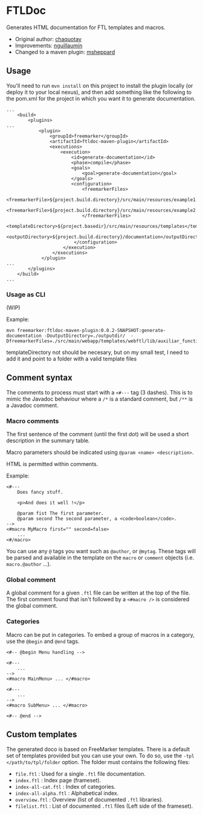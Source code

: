 # FTLDoc

Generates HTML documentation for FTL templates and macros.

* Original author: [chaquotay](https://github.com/chaquotay/ftldoc)
* Improvements: [nguillaumin](https://github.com/nguillaumin/ftldoc)
* Changed to a maven plugin: [msheppard](https://github.com/msheppard/ftldoc)

## Usage

You'll need to run `mvn install` on this project to install the plugin locally (or deploy it to your local nexus), and then add something like the following to the pom.xml for the project in which you want it to generate documentation.

```
...
    <build>
        <plugins>
...
            <plugin>
                <groupId>freemarker</groupId>
                <artifactId>ftldoc-maven-plugin</artifactId>
                <executions>
                    <execution>
                        <id>generate-documentation</id>
                        <phase>compile</phase>
                        <goals>
                            <goal>generate-documentation</goal>
                        </goals>
                        <configuration>
                            <freemarkerFiles>
                                <freemarkerFile>${project.build.directory}/src/main/resources/example1.ftl</freemarkerFile>
                                <freemarkerFile>${project.build.directory}/src/main/resources/example2.ftl</freemarkerFile>
                            </freemarkerFiles>
                            <templateDirectory>${project.basedir}/src/main/resources/templates</templateDirectory>
                            <outputDirectory>${project.build.directory}/documentation</outputDirectory>
                         </configuration>
                     </execution>
                 </executions>
             </plugin>
...
        </plugins>
    </build>
...

```

### Usage as CLI

(WIP)

Example:
```
mvn freemarker:ftldoc-maven-plugin:0.0.2-SNAPSHOT:generate-documentation -DoutputDirectory=./outputdir/  -DfreemarkerFiles=./src/main/webapp/templates/webftl/lib/auxiliar_functions.ftl
```

templateDirectory not should be necesary, but on my small test, I need to add it and point to a folder with a valid template files


## Comment syntax

The comments to process must start with a `<#---` tag (3 dashes). This is to mimic the Javadoc behaviour where a `/*` is a standard comment, but `/**` is a Javadoc comment.

### Macro comments

The first sentence of the comment (until the first dot) will be used a short description in the summary table.

Macro parameters should be indicated using `@param <name> <description>`.

HTML is permitted within comments.

Example:

```
<#---
	Does fancy stuff.
	
	<p>And does it well !</p>
	
	@param fist The first parameter.
	@param second The second parameter, a <code>boolean</code>.
-->
<#macro MyMacro first="" second=false>
    ...
<#/macro>
```

You can use any `@` tags you want such as `@author`, or `@mytag`. These tags will be parsed and available in the template on the `macro` or `comment` objects (i.e. `macro.@author` ...).

### Global comment

A global comment for a given `.ftl` file can be written at the top of the file. The first comment found that isn't followed by a `<#macro />` is considered the global comment.

### Categories

Macro can be put in categories. To embed a group of macros in a category, use the `@begin` and `@end` tags.

```
<#-- @begin Menu handling -->

<#---
    ...
-->
<#macro MainMenu> ... </#macro>

<#---
    ...
-->
<#macro SubMenu> ... </#macro>

<#-- @end -->
```

## Custom templates

The generated doco is based on FreeMarker templates. There is a default set of templates provided but you can use your own.
To do so, use the `-tpl </path/to/tpl/folder` option. The folder must contains the following files:

* `file.ftl` : Used for a single `.ftl` file documentation.
* `index.ftl` : Index page (frameset).
* `index-all-cat.ftl` : Index of categories.
* `index-all-alpha.ftl` : Alphabetical index.
* `overview.ftl` : Overview (list of documented `.ftl` libraries).
* `filelist.ftl` : List of documented `.ftl` files (Left side of the frameset). 
